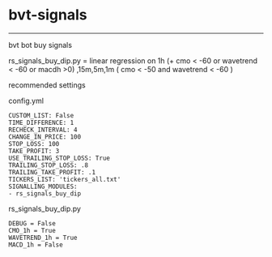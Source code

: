 # bvt-signals
---
bvt bot buy signals<br />

rs_signals_buy_dip.py  =  linear regression on 1h (+ cmo < -60 or wavetrend < -60 or macdh >0) ,15m,5m,1m ( cmo < -50 and wavetrend < -60 )

recommended settings

config.yml

```
CUSTOM_LIST: False
TIME_DIFFERENCE: 1
RECHECK_INTERVAL: 4
CHANGE_IN_PRICE: 100
STOP_LOSS: 100
TAKE_PROFIT: 3
USE_TRAILING_STOP_LOSS: True
TRAILING_STOP_LOSS: .8
TRAILING_TAKE_PROFIT: .1
TICKERS_LIST: 'tickers_all.txt'
SIGNALLING_MODULES:
- rs_signals_buy_dip
```

rs_signals_buy_dip.py
```
DEBUG = False
CMO_1h = True
WAVETREND_1h = True
MACD_1h = False
```
